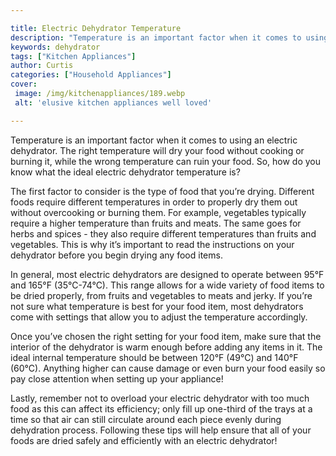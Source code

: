 ```yaml
---

title: Electric Dehydrator Temperature
description: "Temperature is an important factor when it comes to using an electric dehydrator. The right temperature will dry your food without...learn more"
keywords: dehydrator
tags: ["Kitchen Appliances"]
author: Curtis
categories: ["Household Appliances"]
cover: 
 image: /img/kitchenappliances/189.webp
 alt: 'elusive kitchen appliances well loved'

---
```


Temperature is an important factor when it comes to using an electric dehydrator. The right temperature will dry your food without cooking or burning it, while the wrong temperature can ruin your food. So, how do you know what the ideal electric dehydrator temperature is?

The first factor to consider is the type of food that you’re drying. Different foods require different temperatures in order to properly dry them out without overcooking or burning them. For example, vegetables typically require a higher temperature than fruits and meats. The same goes for herbs and spices - they also require different temperatures than fruits and vegetables. This is why it’s important to read the instructions on your dehydrator before you begin drying any food items.

In general, most electric dehydrators are designed to operate between 95°F and 165°F (35°C-74°C). This range allows for a wide variety of food items to be dried properly, from fruits and vegetables to meats and jerky. If you’re not sure what temperature is best for your food item, most dehydrators come with settings that allow you to adjust the temperature accordingly. 

Once you’ve chosen the right setting for your food item, make sure that the interior of the dehydrator is warm enough before adding any items in it. The ideal internal temperature should be between 120°F (49°C) and 140°F (60°C). Anything higher can cause damage or even burn your food easily so pay close attention when setting up your appliance! 

Lastly, remember not to overload your electric dehydrator with too much food as this can affect its efficiency; only fill up one-third of the trays at a time so that air can still circulate around each piece evenly during dehydration process. Following these tips will help ensure that all of your foods are dried safely and efficiently with an electric dehydrator!
